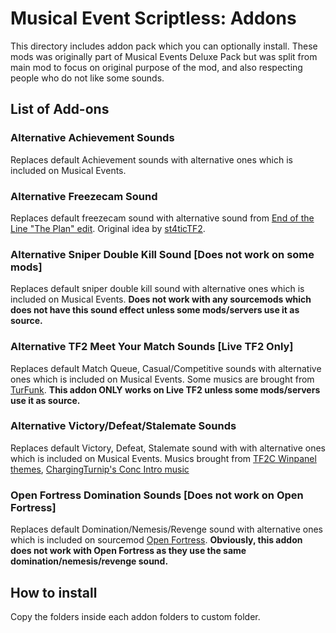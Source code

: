 # Musical Event Scriptless: Addons
This directory includes addon pack which you can optionally install. These mods was originally part of Musical Events Deluxe Pack but was split from main mod to focus on original purpose of the mod, and also respecting people who do not like some sounds.

## List of Add-ons
### Alternative Achievement Sounds
Replaces default Achievement sounds with alternative ones which is included on Musical Events.

### Alternative Freezecam Sound
Replaces default freezecam sound with alternative sound from [End of the Line "The Plan" edit](https://gamebanana.com/sounds/42763). Original idea by [st4ticTF2](https://gamebanana.com/members/1646758).

### Alternative Sniper Double Kill Sound [Does not work on some mods]
Replaces default sniper double kill sound with alternative ones which is included on Musical Events. **Does not work with any sourcemods which does not have this sound effect unless some mods/servers use it as source.**

### Alternative TF2 Meet Your Match Sounds [Live TF2 Only]
Replaces default Match Queue, Casual/Competitive sounds with alternative ones which is included on Musical Events. Some musics are brought from [TurFunk](https://www.youtube.com/watch?v=vdOiP8mSXGo). **This addon __ONLY works on Live TF2__ unless some mods/servers use it as source.**

### Alternative Victory/Defeat/Stalemate Sounds
Replaces default Victory, Defeat, Stalemate sound with with alternative ones which is included on Musical Events. Musics brought from [TF2C Winpanel themes](https://youtu.be/dHP6-1-Mu0A?t=40), [ChargingTurnip's Conc Intro music](https://www.youtube.com/channel/UCrYYQXQynUI4gxmk4dXG1Og/videos)

### Open Fortress Domination Sounds [Does not work on Open Fortress]
Replaces default Domination/Nemesis/Revenge sound with alternative ones which is included on sourcemod [Open Fortress](https://openfortress.fun/). **Obviously, this addon does not work with Open Fortress as they use the same domination/nemesis/revenge sound.**

## How to install
Copy the folders inside each addon folders to custom folder.